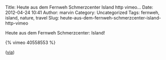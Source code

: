 Title: Heute aus dem Fernweh Schmerzcenter Island http vimeo...
Date: 2012-04-24 10:41
Author: marvin
Category: Uncategorized
Tags: fernweh, island, nature, travel
Slug: heute-aus-dem-fernweh-schmerzcenter-island-http-vimeo

Heute aus dem Fernweh Schmerzcenter: Island!

{% vimeo 40558553 %}

([via](http://www.doobybrain.com/2012/04/24/fragments-of-iceland/))

